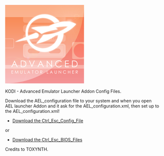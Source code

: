 ![AEL Launcher](icon.png)

KODI - Advanced Emulator Launcher Addon Config Files.

Download the AEL_configuration file to your system and when you open AEL launcher Addon and it ask for the AEL_configuration.xml, then set up to the AEL_configuration.xml!


* [Download the Ctrl_Esc_Config_File](https://bit.ly/30LjwXQ)

or

* [Download the Ctrl_Esc_BIOS_Files](https://bit.ly/31ydngG)



Credits to TOXYNTH.

